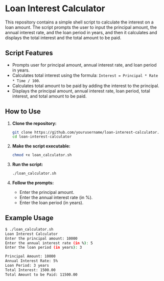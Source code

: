 # Loan Interest Calculator

This repository contains a simple shell script to calculate the interest on a loan amount. The script prompts the user to input the principal amount, the annual interest rate, and the loan period in years, and then it calculates and displays the total interest and the total amount to be paid.

## Script Features

- Prompts user for principal amount, annual interest rate, and loan period in years.
- Calculates total interest using the formula: `Interest = Principal * Rate * Time / 100`.
- Calculates total amount to be paid by adding the interest to the principal.
- Displays the principal amount, annual interest rate, loan period, total interest, and total amount to be paid.

## How to Use

1. **Clone the repository:**
    ```bash
    git clone https://github.com/yourusername/loan-interest-calculator.git
    cd loan-interest-calculator
    ```

2. **Make the script executable:**
    ```bash
    chmod +x loan_calculator.sh
    ```

3. **Run the script:**
    ```bash
    ./loan_calculator.sh
    ```

4. **Follow the prompts:**
    - Enter the principal amount.
    - Enter the annual interest rate (in %).
    - Enter the loan period (in years).

## Example Usage

```bash
$ ./loan_calculator.sh
Loan Interest Calculator
Enter the principal amount: 10000
Enter the annual interest rate (in %): 5
Enter the loan period (in years): 3

Principal Amount: 10000
Annual Interest Rate: 5%
Loan Period: 3 years
Total Interest: 1500.00
Total Amount to be Paid: 11500.00
